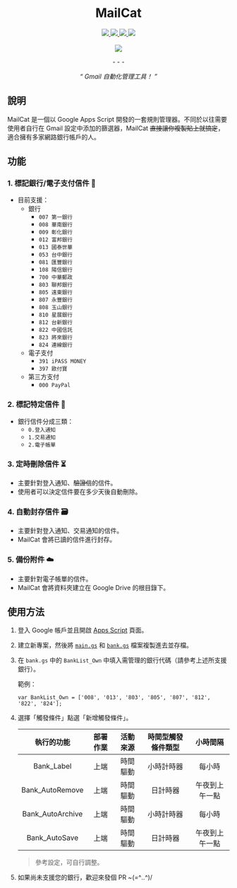 <div align="center">
  <h1>MailCat</h1>
  
  <a href="https://github.com/HeiTang/MailCat/blob/main/LICENSE">
    <img src="https://img.shields.io/github/license/HeiTang/MailCat?color=orange">
  </a>
  <a href="https://github.com/HeiTang/MailCat/releases">
    <img src="https://img.shields.io/github/v/release/HeiTang/MailCat?color=brightgreen">
  </a>
  <a href="https://github.com/HeiTang/MailCat">
    <img src="https://img.shields.io/github/repo-size/HeiTang/MailCat">
  </a>
  <a href="https://github.com/HeiTang/MailCat">
    <img src="https://img.shields.io/github/stars/HeiTang/MailCat?color=ff69b4">
  </a>
  <br><br>
  <img src="https://raw.githubusercontent.com/HeiTang/MailCat/main/demo/page.png">
  <p>- - -</p>
  <p><i>“ Gmail 自動化管理工具！ ”</i></p>
</div>

## 說明

MailCat 是一個以 Google Apps Script 開發的一套規則管理器。不同於以往需要使用者自行在 Gmail 設定中添加的篩選器，MailCat ~~直接讓你複製貼上就搞定~~，適合擁有多家網路銀行帳戶的人。

## 功能

### 1. 標記銀行/電子支付信件 🔖

- 目前支援：
  - 銀行
    - `007 第一銀行`  
    - `008 華南銀行`
    - `009 彰化銀行`
    - `012 富邦銀行`
    - `013 國泰世華`
    - `053 台中銀行`
    - `081 匯豐銀行`
    - `108 陽信銀行`
    - `700 中華郵政`
    - `803 聯邦銀行`
    - `805 遠東銀行`
    - `807 永豐銀行`
    - `808 玉山銀行`
    - `810 星展銀行`
    - `812 台新銀行`
    - `822 中國信託`
    - `823 將來銀行`
    - `824 連線銀行`
  - 電子支付
    - `391 iPASS MONEY`
    - `397 歐付寶`
  - 第三方支付
    - `000 PayPal`

### 2. 標記特定信件 🔖

- 銀行信件分成三類：
  - `0.登入通知`
  - `1.交易通知`
  - `2.電子帳單`

### 3. 定時刪除信件 ⏳

- 主要針對登入通知、~~驗證信~~的信件。
- 使用者可以決定信件要在多少天後自動刪除。

### 4. 自動封存信件 🗃️

- 主要針對登入通知、交易通知的信件。
- MailCat 會將已讀的信件進行封存。

### 5. 備份附件 ☁️

- 主要針對電子帳單的信件。
- MailCat 會將資料夾建立在 Google Drive 的根目錄下。

## 使用方法

1. 登入 Google 帳戶並且開啟 [Apps Script](https://script.google.com/home/start) 頁面。

2. 建立新專案，然後將 [`main.gs`](https://github.com/HeiTang/MailCat/blob/main/main.gs) 和 [`bank.gs`](https://github.com/HeiTang/MailCat/blob/main/bank.gs) 檔案複製進去並存檔。

3. 在 `bank.gs` 中的 `BankList_Own` 中填入需管理的銀行代碼（請參考上述所支援銀行）。

   範例：

   ```
   var BankList_Own = ['008', '013', '803', '805', '807', '812', '822', '824'];
   ```

4. 選擇「觸發條件」點選「新增觸發條件」。

   |    執行的功能    | 部署作業 | 活動來源 | 時間型觸發條件類型 |    小時間隔    |
   | :--------------: | :------: | :------: | :----------------: | :------------: |
   |    Bank_Label    |   上端   | 時間驅動 |     小時計時器     |     每小時     |
   | Bank_AutoRemove  |   上端   | 時間驅動 |      日計時器      | 午夜到上午一點 |
   | Bank_AutoArchive |   上端   | 時間驅動 |     小時計時器     |     每小時     |
   |  Bank_AutoSave   |   上端   | 時間驅動 |      日計時器      | 午夜到上午一點 |

   > 參考設定，可自行調整。

5. 如果尚未支援您的銀行，歡迎來發個 PR ~(=^‥^)/

